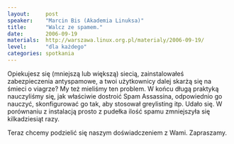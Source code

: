 ```yaml
---
layout:     post
speaker:    "Marcin Bis (Akademia Linuksa)"
title:      "Walcz ze spamem."
date:       2006-09-19
materials:  http://warszawa.linux.org.pl/materialy/2006-09-19/
level:      "dla każdego"
categories: spotkania
---
```


Opiekujesz się (mniejszą lub większą) siecią, zainstalowałeś zabezpieczenia
antyspamowe, a twoi użytkownicy dalej skarżą się na śmieci o viagrze? My też
mieliśmy ten problem. W końcu długą praktyką nauczyliśmy się, jak właściwie
dostroić Spam Assassina, odpowiednio go nauczyć, skonfigurować go tak, aby
stosował greylisting itp. Udało się. W porównaniu z instalacją prosto z pudełka
ilość spamu zmniejszyła się kilkadziesiąt razy.

Teraz chcemy podzielić się naszym doświadczeniem z Wami. Zapraszamy.

